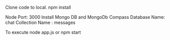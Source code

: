 Clone code to local. npm install

Node Port: 3000 Install Mongo DB and MongoDb Compass Database Name: chat Collection Name : messages

To execute node app.js or npm start

